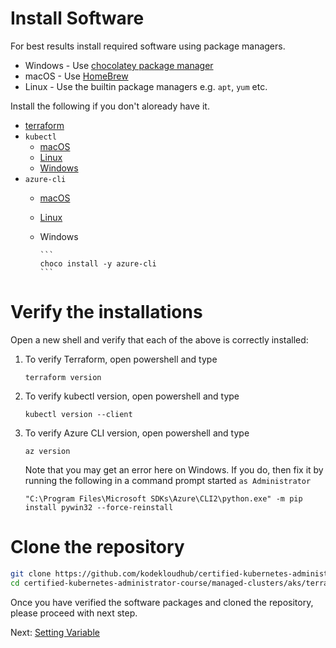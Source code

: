 # Install Software

For best results install required software using package managers.

* Windows - Use [chocolatey package manager](https://github.com/kodekloudhub/community-faq/blob/main/docs/how-tos/howto-package-management-on-windows.md)
* macOS - Use [HomeBrew](https://brew.sh/)
* Linux - Use the builtin package managers e.g. `apt`, `yum` etc.

Install the following if you don't aloready have it.

* [terraform](https://developer.hashicorp.com/terraform/tutorials/aws-get-started/install-cli#install-terraform)
* `kubectl`
  * [macOS](https://kubernetes.io/docs/tasks/tools/install-kubectl-macOS/)
  * [Linux](https://kubernetes.io/docs/tasks/tools/install-kubectl-linux/)
  * [Windows](https://kubernetes.io/docs/tasks/tools/install-kubectl-windows/)
* `azure-cli`
  * [macOS](https://learn.microsoft.com/en-us/cli/azure/install-azure-cli-macos?view=azure-cli-latest)
  * [Linux](https://learn.microsoft.com/en-us/cli/azure/install-azure-cli-linux?view=azure-cli-latest)
  * Windows

        ```
        choco install -y azure-cli
        ```

# Verify the installations

Open a new shell and verify that each of the above is correctly installed:

1. To verify Terraform, open powershell and type

    ```
    terraform version
    ```

1. To verify kubectl version, open powershell and type

    ```
    kubectl version --client
    ```

1. To verify Azure CLI version, open powershell and type

    ```
    az version
    ```

    Note that you may get an error here on Windows. If you do, then fix it by running the following in a command prompt started `as Administrator`

    ```
    "C:\Program Files\Microsoft SDKs\Azure\CLI2\python.exe" -m pip install pywin32 --force-reinstall
    ```

# Clone the repository

```bash
git clone https://github.com/kodekloudhub/certified-kubernetes-administrator-course.git
cd certified-kubernetes-administrator-course/managed-clusters/aks/terraform_local
```

Once you have verified the software packages and cloned the repository, please proceed with next step.

Next: [Setting Variable](./03-setting-variable.md)
